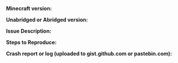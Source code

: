 <!---
Hello! First of all thank you for playing the pack, hope you are enjoying it! Sorry you're experiencing an issue. Follow the instructions here and I'll do my best to help. Note I am not some sort of wizard and there may be issues which I will be unable to solve from time to time.

Before you write anything:
* Check to see if your issue has been posted before.
* Make sure you're on the latest version of the modpack.

Thanks again for taking the time to submit a bug report!
-->
**Minecraft version:**

**Unabridged or Abridged version:**

**Issue Description:**

**Steps to Reproduce:**

**Crash report or log (uploaded to gist.github.com or pastebin.com):**
